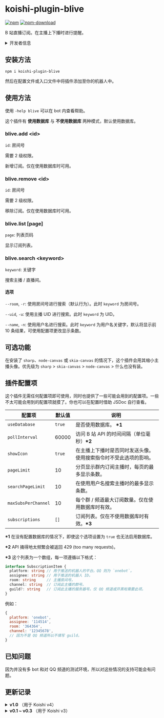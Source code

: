 # koishi-plugin-blive

[![npm](https://img.shields.io/npm/v/koishi-plugin-blive?style=flat-square)](https://www.npmjs.com/package/koishi-plugin-blive)
[![npm-download](https://img.shields.io/npm/dw/koishi-plugin-blive?style=flat-square)](https://www.npmjs.com/package/koishi-plugin-blive)

B 站直播订阅。在主播上下播时进行提醒。

<details>
<summary>开发者信息</summary>

> Original plugin by Dragon-Fish <824399619@qq.com>
>
> Original repository:
> https://github.com/koishijs/koishi-plugin-blive
>
> Refactored by i'DLisT <me@idl.ist> (https://idl.ist/)

</details>

## 安装方法

```shell
npm i koishi-plugin-blive
```

然后在配置文件或入口文件中将插件添加至你的机器人中。

## 使用方法

使用 `-help blive` 可以在 bot 内查看帮助。

这个插件有 **使用数据库** 与 **不使用数据库** 两种模式，默认使用数据库。

### blive.add \<id\>

`id`: 房间号

需要 2 级权限。

新增订阅。仅在使用数据库时可用。

### blive.remove \<id\>

`id`: 房间号

需要 2 级权限。

移除订阅。仅在使用数据库时可用。

### blive.list \[page\]

`page`: 列表页码

显示订阅列表。

### blive.search \<keyword\>

`keyword`: 关键字

搜索主播 / 直播间。

#### 选项

`--room`, `-r`: 使用房间号进行搜索（默认行为）。此时 `keyword` 为房间号。

`--uid`, `-u`: 使用主播 UID 进行搜索。此时 `keyword` 为 UID。

`--name`, `-n`: 使用用户名进行搜索。此时 `keyword` 为用户名关键字，默认将显示前 10 条结果，可使用配置项更改显示条数。

## 可选功能

在安装了 `sharp`、`node-canvas` 或 `skia-canvas` 的情况下，这个插件会用其缩小主播头像。优先级为 `sharp` > `skia-canvas` > `node-canvas` > 什么也没有装。

## 插件配置项

这个插件无需任何配置项即可使用，同时也提供了一些可能会用到的配置项。一些不太可能会用到的配置项就摸了。你也可以在配置时借助 JSDoc 自行查看。

| 配置项 | 默认值 | 说明 |
| - | - | - |
| `useDatabase` | `true` | 是否使用数据库。 **\*1** |
| `pollInterval` | 60000 | 访问 B 站 API 的时间间隔（单位毫秒）**\*2** |
| `showIcon` | `true` | 在主播上下播时是否同时发送头像。使用搜索指令时不受此选项的影响。 |
| `pageLimit` | 10 | 分页显示群内订阅主播时，每页的最多显示条数。 |
| `searchPageLimit` | 10 | 在使用用户名搜索主播时的最多显示条数。 |
| `maxSubsPerChannel` | 10 | 每个群 / 频道最大订阅数量。仅在使用数据库时有效。 |
| `subscriptions` | `[]` | 订阅列表。仅在不使用数据库时有效。**\*3** |

**\*1** 在没有配置数据库的情况下，即使这个选项设置为 `true` 也无法启用数据库。

**\*2** API 捅得地太频繁会被返回 429 (too many requests)。

**\*3** 这个列表为一个数组，每一项遵循以下格式：

```ts
interface SubscriptionItem {
  platform: string // 用于推送的机器人的平台。QQ 则为 `onebot`。
  assignee: string // 用于推送的机器人 ID。
  room: string     // 主播房间号。
  channel: string  // 订阅此主播的群号。
  guild?: string   // 订阅此主播的服务器号。仅 QQ 频道或开黑啦需要此项。
}
```

例如：

```js
{
  platform: 'onebot',
  assignee: '114514',
  room: '364364',
  channel: '12345678',
  // 因为不是 QQ 频道所以不填写 guild。
}
```

## 已知问题

因为并没有多 bot 和对 QQ 频道的测试环境，所以对这些情况的支持可能会有问题。

## 更新记录

<details>
<summary><b>v1.0</b> （用于 Koishi v4）</summary>

### v1.3.1

- 尝试修复了更新 Koishi 4.7 之后报检测到重复插件的错误。现在不报了，但是重载逻辑不一定对，希望是对的。

### v1.3.0

- 尝试增加对 QQ 频道的支持。

### v1.2.0

- **\[Breaking\]** 修改了无数据库模式的格式，对于网页控制台更加友好了。考虑到其实并没有什么人使用无数据库模式，就不升大版本号了。

### v1.1.3

- 修复了 `Ctrl + F` 重构结果有几个变量没重命名到，导致多个群关注同一主播时推送不正常的问题。
- 增加了一些 `logger.debug`，可能查错会更加方便了（虽然本身 `JS` 插件无需转译，直接源码调试也方便）

### v1.1.2

- 修复了 `console.log` 忘了删的问题。

### v1.1.1

- 新增了自动更新数据库中储存的主播的用户名的功能。

### v1.1.0

- 修复了使用 `sharp` 的情况下头像无法被发出的问题。
- 新增配置项 `showIcon`，可以设置在开关播时是否同时发送头像了。
- 支持了 `Schema`，虽然配置项 `subscriptions` 因为形状太复杂而暂时无法支持。

### v1.0.1

- 修复了指令注册的机制，现在应该会正常识别有无数据库的情况了。

### v1.0.0

- 简单地适配了 v4，同时本地模式下 `subscriptions` 的格式有更改，需要手动指定 `assignee` （即手动指定由哪个 bot 推送消息）了。

如果需要继续在 v3 使用，请使用 v0.3。

</details>

<details>
<summary><b>v0.1 ~ v0.3</b> （用于 Koishi v3）</summary>

### v0.3.0

- 增加了在安装一些图像处理的依赖的情况下，可以用它们对 B 站的用户头像进行缩放的功能，以减少刷屏程度。

</details>